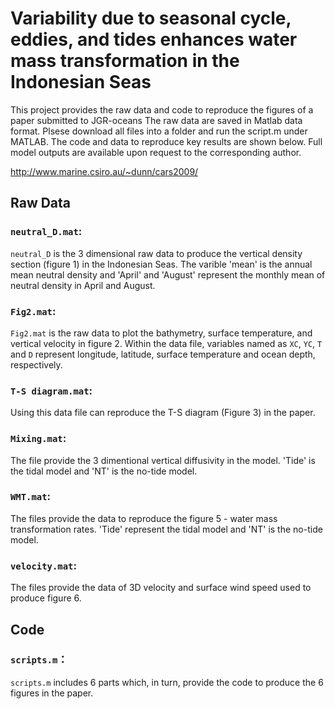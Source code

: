 # Variability due to seasonal cycle, eddies, and tides enhances water mass transformation in the Indonesian Seas
This project provides the raw data and code to reproduce the figures of a paper submitted to JGR-oceans
The raw data are saved in Matlab data format. Plsese download all files into a folder and run the script.m under MATLAB. The code and data to reproduce key results are shown below. Full model outputs are available upon request to the corresponding author.


http://www.marine.csiro.au/~dunn/cars2009/

## Raw Data

### `neutral_D.mat`:
 
`neutral_D` is the 3 dimensional raw data to produce the vertical density section (figure 1) in the Indonesian Seas. The varible 'mean' is the annual mean neutral density and 'April' and 'August' represent the monthly mean of neutral density in April and August. 

### `Fig2.mat`:
 
`Fig2.mat` is the raw data to plot the bathymetry, surface temperature, and vertical velocity in figure 2. Within the data file, variables named as `XC`, `YC`, `T` and `D` represent longitude, latitude, surface temperature and ocean depth, respectively. 

### `T-S diagram.mat`:

Using this data file can reproduce the T-S diagram (Figure 3) in the paper. 

### `Mixing.mat`:

The file provide the 3 dimentional vertical diffusivity in the model. 'Tide' is the tidal model and 'NT' is the no-tide model.

### `WMT.mat`:

The files provide the data to reproduce the figure 5 - water mass transformation rates. 'Tide' represent the tidal model and 'NT' is the no-tide model.

### `velocity.mat`:

The files provide the data of 3D velocity and surface wind speed used to produce figure 6.

## Code

### `scripts.m`：

`scripts.m` includes 6 parts which, in turn, provide the code to produce the 6 figures in the paper.
